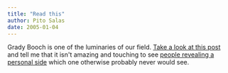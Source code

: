```yaml
---
title: "Read this"
author: Pito Salas
date: 2005-01-04
---
```




Grady Booch is one of the luminaries of our field. [Take a look at this post
](<http://www-106.ibm.com/developerworks/blogs/dw_blog_comments.jspa?blog=317&entry=69135>)and
tell me that it isn't amazing and touching to see [people revealing a personal
side](</weblogs/archives/000544.html>) which one otherwise probably never
would see.


